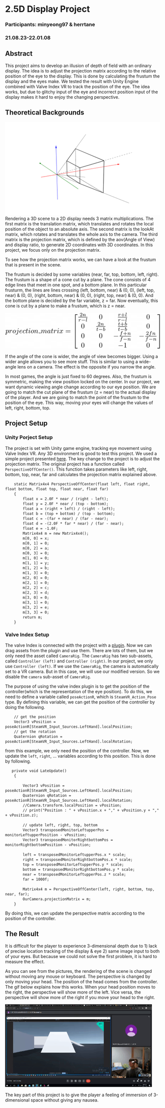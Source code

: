 # 2.5D Display Project
### Participants: minyeong97 & herrtane

### 21.08.23-22.01.08

## Abstract
This project aims to develop an illusion of depth of field with an ordinary display. 
The idea is to adjust the projection matrix according to the relative position of the eye to the display. 
This is done by calculating the frustum the display and the eyes make.
We tested the result with Unity Engine combined with Valve Index VR to track the position of the eye. 
The idea works, but due to glitchy input of the eye and incorrect position input of the display makes it hard to enjoy the changing perspective.

## Theoretical Backgrounds
![alt text](./projection_matrix.png)
Rendering a 3D scene to a 2D display needs 3 matrix multiplications. 
The first matrix is the translation matrix, which translates and rotates the local position of the object to an absolute axis.
The second matrix is the lookAt matrix, which rotates and translates the whole axis to the camera.
The third matrix is the projection matrix, which is defined by the aov(Angle of View) and display ratio, to generate 2D coordinates with 3D coordinates.
In this project, we focus only on the projection matrix.

To see how the projection matrix works, we can have a look at the frustum that is present in the scene.

The frustum is decided by some variables (near, far, top, bottom, left, right). The frustum is a shape of a cone cut by a plane.
The cone consists of 4 edge lines that meet in one spot, and a bottom plane.
In this particular frusturm, the lines are lines crossing (left, bottom, near) & (0, 0), (left, top, near) & (0, 0), (right, bottom, near) & (0, 0), (right, top, near) & (0, 0).
And the bottom plane is decided by the far variable, z = far.
Now eventually, this cone is cut by a plane to make a frustum, which is z = near.

![projection matrix](./F54CE23F-55F3-4DBC-9555-ADB4EEDEB50F.png)

If the angle of the cone is wider, the angle of view becomes bigger.
Using a wider angle allows you to see more stuff. This is similar to using a wide-angle lens on a camera. The effect is the opposite if you narrow the angle.

In most games, the angle is just fixed to 60 degrees.
Also, the frustum is symmetric, making the view position locked on the center.
In our project, we want dynamic viewing angle change according to our eye position.
We are going to match the cut plane of the frustum (z = near) to the actual display of the player.
And we are going to match the point of the frustum to the position of the eye.
This way, moving your eyes will change the values of left, right, bottom, top.

## Project Setup
### Unity Porject Setup
The project is set with Unity game engine, tracking eye movement using Valve Index VR.
Any 3D environment is good to test this project. We used a simple project presented [here](https://assetstore.unity.com/packages/essentials/asset-packs/standard-assets-for-unity-2018-4-32351). The key change to the project is to adjust the projection matrix. The original project has a function called `PerspectiveOffCenter()`. This function takes parameters like left, right, bottom, top, near, far and calculates the projection matrix explained above.

        static Matrix4x4 PerspectiveOffCenter(float left, float right, float bottom, float top, float near, float far)
        {
            float x = 2.0F * near / (right - left);
            float y = 2.0F * near / (top - bottom);
            float a = (right + left) / (right - left);
            float b = (top + bottom) / (top - bottom);
            float c = -(far + near) / (far - near);
            float d = -(2.0F * far * near) / (far - near);
            float e = -1.0F;
            Matrix4x4 m = new Matrix4x4();
            m[0, 0] = x;
            m[0, 1] = 0;
            m[0, 2] = a;
            m[0, 3] = 0;
            m[1, 0] = 0;
            m[1, 1] = y;
            m[1, 2] = b;
            m[1, 3] = 0;
            m[2, 0] = 0;
            m[2, 1] = 0;
            m[2, 2] = c;
            m[2, 3] = d;
            m[3, 0] = 0;
            m[3, 1] = 0;
            m[3, 2] = e;
            m[3, 3] = 0;
            return m;
        }

### Valve Index Setup
The valve Index is connected with the project with a [plugin](https://assetstore.unity.com/packages/tools/integration/steamvr-plugin-32647). Now we can drag assets from the plugin and use them. There are lots of them, but we only need the asset called `CameraRig`. The `CameraRig` has two sub-assets, called `Controller (left)` and `Controller (right)`. In our project, we only use `Controller (left)`. If we use the `CameraRig`, the camera is automatically set to a VR camera. But in this case, we will use our modified version. So we disable the `camera` sub-asset of `CameraRig`.

The purpose of using the valve index plugin is to get the position of the controller(which is the representation of the eye position). To do this, we need to define a variable called `poseActionR`, which is `SteamVR_Action_Pose` type. By defining this variable, we can get the position of the controller by doing the following.

        // get the position
        Vector3 vPosition = poseActionR[SteamVR_Input_Sources.LeftHand].localPosition;
        // get the rotation
        Quaternion qRotation = poseActionR[SteamVR_Input_Sources.LeftHand].localRotation;
        
from this example, we only need the position of the controller. Now, we update the `left`, `right`, ... variables according to this position. This is done by following.

       private void LateUpdate()
        {
            
            Vector3 vPosition = poseActionR[SteamVR_Input_Sources.LeftHand].localPosition;
            Quaternion qRotation = poseActionR[SteamVR_Input_Sources.LeftHand].localRotation;
            //Camera.transform.localPosition = vPosition;
            // print("Position : " + vPosition.x + "," + vPosition.y + "," + vPosition.z);

            // update left, right, top, bottom
            Vector3 transposedMonitorLeftupperPos = monitorLeftupperPosition - vPosition;
            Vector3 transposedMonitorRightbottomPos = monitorRightbottomPosition - vPosition;
            
            left = transposedMonitorLeftupperPos.x * scale;
            right = transposedMonitorRightbottomPos.x * scale;
            top = transposedMonitorLeftupperPos.y * scale;
            bottom = transposedMonitorRightbottomPos.y * scale;
            near = transposedMonitorLeftupperPos.z * scale;
            far = 1000f;
            
            Matrix4x4 m = PerspectiveOffCenter(left, right, bottom, top, near, far);
            OurCamera.projectionMatrix = m;
        }

By doing this, we can update the perspective matrix according to the position of the controller.

## The Result
It is difficult for the player to experience 3-dimensional depth due to 1) lack of precise location tracking of the display & eye 2) same image input to both of your eyes. But because we could not solve the first problem, it is hard to measure the effect.

As you can see from the pictures, the rendering of the scene is changed without moving any mouse or keyboard. The perspective is changed by only moving your head. The position of the head comes from the controller.
The gif below explains how this works. When your head position moves to the right, the perspective will show more of the left. Vice versa, the perspective will show more of the right if you move your head to the right.

![result](./result.gif)

The key part of this project is to give the player a feeling of immersion of 3-dimensional space without giving any nausea.
